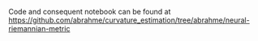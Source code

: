 Code and consequent notebook can be found at https://github.com/abrahme/curvature_estimation/tree/abrahme/neural-riemannian-metric
